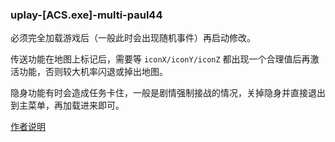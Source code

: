 ### uplay-[ACS.exe]-multi-paul44
必须完全加载游戏后（一般此时会出现随机事件）再启动修改。

传送功能在地图上标记后，需要等 `iconX/iconY/iconZ` 都出现一个合理值后再激活功能，否则较大机率闪退或掉出地图。

隐身功能有时会造成任务卡住，一般是剧情强制接战的情况，关掉隐身并直接退出到主菜单，再加载进来即可。

[作者说明](https://fearlessrevolution.com/viewtopic.php?t=12874)